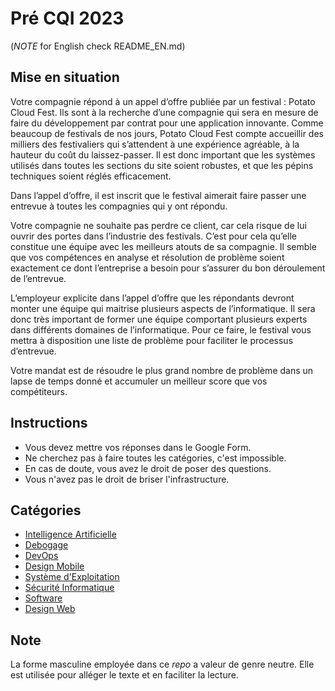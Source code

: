 # Pré CQI 2023
(*NOTE* for English check README_EN.md)
## Mise en situation
Votre compagnie répond à un appel d’offre publiée par un festival : Potato Cloud Fest. Ils sont à la recherche d’une compagnie qui sera en mesure de faire du développement par contrat pour une application innovante. Comme beaucoup de festivals de nos jours, Potato Cloud Fest compte accueillir des milliers des festivaliers qui s’attendent à une expérience agréable, à la hauteur du coût du laissez-passer. Il est donc important que les systèmes utilisés dans toutes les sections du site soient robustes, et que les pépins techniques soient réglés efficacement.  

Dans l’appel d’offre, il est inscrit que le festival aimerait faire passer une entrevue à toutes les compagnies qui y ont répondu.  

Votre compagnie ne souhaite pas perdre ce client, car cela risque de lui ouvrir des portes dans l’industrie des festivals. C’est pour cela qu’elle constitue une équipe avec les meilleurs atouts de sa compagnie. Il semble que vos compétences en analyse et résolution de problème soient exactement ce dont l’entreprise a besoin pour s’assurer du bon déroulement de l’entrevue.  

L’employeur explicite dans l’appel d’offre que les répondants devront monter une équipe qui maitrise plusieurs aspects de l’informatique. Il sera donc très important de former une équipe comportant plusieurs experts dans différents domaines de l’informatique. Pour ce faire, le festival vous mettra à disposition une liste de problème pour faciliter le processus d’entrevue. 

Votre mandat est de résoudre le plus grand nombre de problème dans un lapse de temps donné et accumuler un meilleur score que vos compétiteurs. 

## Instructions

* Vous devez mettre vos réponses dans le Google Form.
* Ne cherchez pas à faire toutes les catégories, c'est impossible.
* En cas de doute, vous avez le droit de poser des questions.
* Vous n'avez pas le droit de briser l'infrastructure.

## Catégories

* [Intelligence Artificielle](./ai)
* [Debogage](./debug)
* [DevOps](./devops)
* [Design Mobile](./mobile)
* [Système d'Exploitation](./operating-system)
* [Sécurité Informatique](./reverse)
* [Software](./software)
* [Design Web](./web)


## Note
La forme masculine employée dans ce *repo* a valeur de genre neutre. Elle est utilisée pour alléger le texte et en faciliter la lecture.